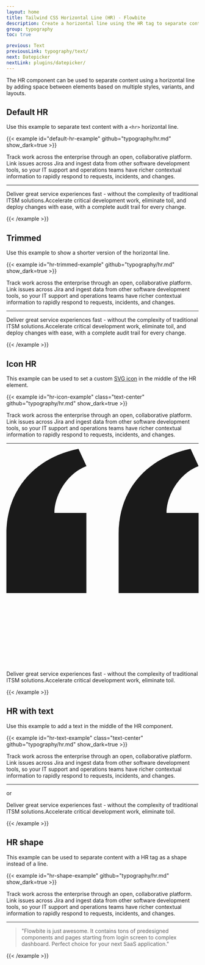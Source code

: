```yaml
---
layout: home
title: Tailwind CSS Horizontal Line (HR) - Flowbite
description: Create a horizontal line using the HR tag to separate content such as paragraphs, blockquotes, and other elements using the utility classes from Tailwind CSS
group: typography
toc: true

previous: Text
previousLink: typography/text/
next: Datepicker
nextLink: plugins/datepicker/
---
```


The HR component can be used to separate content using a horizontal line by adding space between elements based on multiple styles, variants, and layouts.

## Default HR

Use this example to separate text content with a `<hr>` horizontal line.

{{< example id="default-hr-example" github="typography/hr.md" show_dark=true >}}
<p class="text-gray-500 dark:text-gray-400">Track work across the enterprise through an open, collaborative platform. Link issues across Jira and ingest data from other software development tools, so your IT support and operations teams have richer contextual information to rapidly respond to requests, incidents, and changes.</p>
<hr class="h-px my-8 bg-gray-200 border-0 dark:bg-gray-700">
<p class="text-gray-500 dark:text-gray-400">Deliver great service experiences fast - without the complexity of traditional ITSM solutions.Accelerate critical development work, eliminate toil, and deploy changes with ease, with a complete audit trail for every change.</p>
{{< /example >}}

## Trimmed

Use this example to show a shorter version of the horizontal line.

{{< example id="hr-trimmed-example" github="typography/hr.md" show_dark=true >}}
<p class="text-gray-500 dark:text-gray-400">Track work across the enterprise through an open, collaborative platform. Link issues across Jira and ingest data from other software development tools, so your IT support and operations teams have richer contextual information to rapidly respond to requests, incidents, and changes.</p>
<hr class="w-48 h-1 mx-auto my-4 bg-gray-100 border-0 rounded md:my-10 dark:bg-gray-700">
<p class="text-gray-500 dark:text-gray-400">Deliver great service experiences fast - without the complexity of traditional ITSM solutions.Accelerate critical development work, eliminate toil, and deploy changes with ease, with a complete audit trail for every change.</p>
{{< /example >}}

## Icon HR

This example can be used to set a custom [SVG icon](https://flowbite.com/icons/) in the middle of the HR element.

{{< example id="hr-icon-example" class="text-center" github="typography/hr.md" show_dark=true >}}
<p class="text-gray-500 dark:text-gray-400">Track work across the enterprise through an open, collaborative platform. Link issues across Jira and ingest data from other software development tools, so your IT support and operations teams have richer contextual information to rapidly respond to requests, incidents, and changes.</p>
<div class="inline-flex items-center justify-center w-full">
    <hr class="w-64 h-1 my-8 bg-gray-200 border-0 rounded dark:bg-gray-700">
    <div class="absolute px-4 -translate-x-1/2 bg-white left-1/2 dark:bg-gray-900">
        <svg aria-hidden="true" class="w-5 h-5 text-gray-700 dark:text-gray-300" viewBox="0 0 24 27" fill="none" xmlns="http://www.w3.org/2000/svg"><path d="M14.017 18L14.017 10.609C14.017 4.905 17.748 1.039 23 0L23.995 2.151C21.563 3.068 20 5.789 20 8H24V18H14.017ZM0 18V10.609C0 4.905 3.748 1.038 9 0L9.996 2.151C7.563 3.068 6 5.789 6 8H9.983L9.983 18L0 18Z" fill="currentColor"/></svg>
    </div>
</div>
<p class="text-gray-500 dark:text-gray-400">Deliver great service experiences fast - without the complexity of traditional ITSM solutions.Accelerate critical development work, eliminate toil.</p>
{{< /example >}}

## HR with text

Use this example to add a text in the middle of the HR component.

{{< example id="hr-text-example" class="text-center" github="typography/hr.md" show_dark=true >}}
<p class="text-gray-500 dark:text-gray-400">Track work across the enterprise through an open, collaborative platform. Link issues across Jira and ingest data from other software development tools, so your IT support and operations teams have richer contextual information to rapidly respond to requests, incidents, and changes.</p>
<div class="inline-flex items-center justify-center w-full">
    <hr class="w-64 h-px my-8 bg-gray-200 border-0 dark:bg-gray-700">
    <span class="absolute px-3 font-medium text-gray-900 -translate-x-1/2 bg-white left-1/2 dark:text-white dark:bg-gray-900">or</span>
</div>
<p class="text-gray-500 dark:text-gray-400">Deliver great service experiences fast - without the complexity of traditional ITSM solutions.Accelerate critical development work, eliminate toil.</p>
{{< /example >}}

## HR shape

This example can be used to separate content with a HR tag as a shape instead of a line.

{{< example id="hr-shape-example" github="typography/hr.md" show_dark=true >}}
<p class="text-gray-500 dark:text-gray-400">Track work across the enterprise through an open, collaborative platform. Link issues across Jira and ingest data from other software development tools, so your IT support and operations teams have richer contextual information to rapidly respond to requests, incidents, and changes.</p>
<hr class="w-8 h-8 mx-auto my-8 bg-gray-200 border-0 rounded md:my-12 dark:bg-gray-700">
<blockquote class="text-xl italic font-semibold text-center text-gray-900 dark:text-white">
    <p>"Flowbite is just awesome. It contains tons of predesigned components and pages starting from login screen to complex dashboard. Perfect choice for your next SaaS application."</p>
</blockquote>
{{< /example >}}
